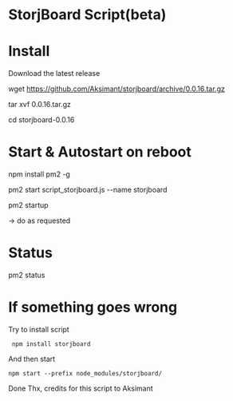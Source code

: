 StorjBoard Script(beta)
=========

Install
=========
Download the latest release

wget https://github.com/Aksimant/storjboard/archive/0.0.16.tar.gz 

tar xvf 0.0.16.tar.gz 

cd storjboard-0.0.16

Start & Autostart on reboot
=========

npm install pm2 -g 

pm2 start script_storjboard.js --name storjboard 

pm2 startup 

-> do as requested

Status
=========

pm2 status


If something goes wrong
=======================
Try to install script 
```
 npm install storjboard
``````
 
 And then start
 ```
 npm start --prefix node_modules/storjboard/
 ``````
Done Thx, credits for this script to Aksimant
